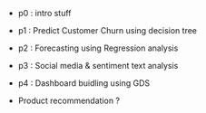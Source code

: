 - p0 : intro stuff
- p1 : Predict Customer Churn using decision tree
- p2 : Forecasting using Regression analysis
- p3 : Social media & sentiment text analysis
- p4 : Dashboard buidling using GDS

- Product recommendation ?